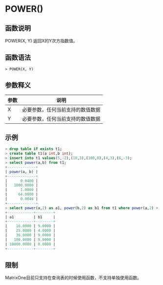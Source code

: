 # **POWER()**

## **函数说明**

POWER(X, Y) 返回X的Y次方指数值。

## **函数语法**

```
> POWER(X, Y)
```

## **参数释义**

|  参数   | 说明  |
|  ----  | ----  |
| X | 必要参数，任何当前支持的数值数据 |
| Y | 必要参数，任何当前支持的数值数据 |

## **示例**

```sql
> drop table if exists t1;
> create table t1(a int,b int);
> insert into t1 values(5,-2),(10,3),(100,0),(4,3),(6,-3);
> select power(a,b) from t1;
+-------------+
| power(a, b) |
+-------------+
|      0.0400 |
|   1000.0000 |
|      1.0000 |
|     64.0000 |
|      0.0046 |
+-------------+
> select power(a,2) as a1, power(b,2) as b1 from t1 where power(a,2) > power(b,2) order by a1 asc;
+------------+--------+
| a1         | b1     |
+------------+--------+
|    16.0000 | 9.0000 |
|    25.0000 | 4.0000 |
|    36.0000 | 9.0000 |
|   100.0000 | 9.0000 |
| 10000.0000 | 0.0000 |
+------------+--------+
```

## **限制**

MatrixOne目前只支持在查询表的时候使用函数，不支持单独使用函数。